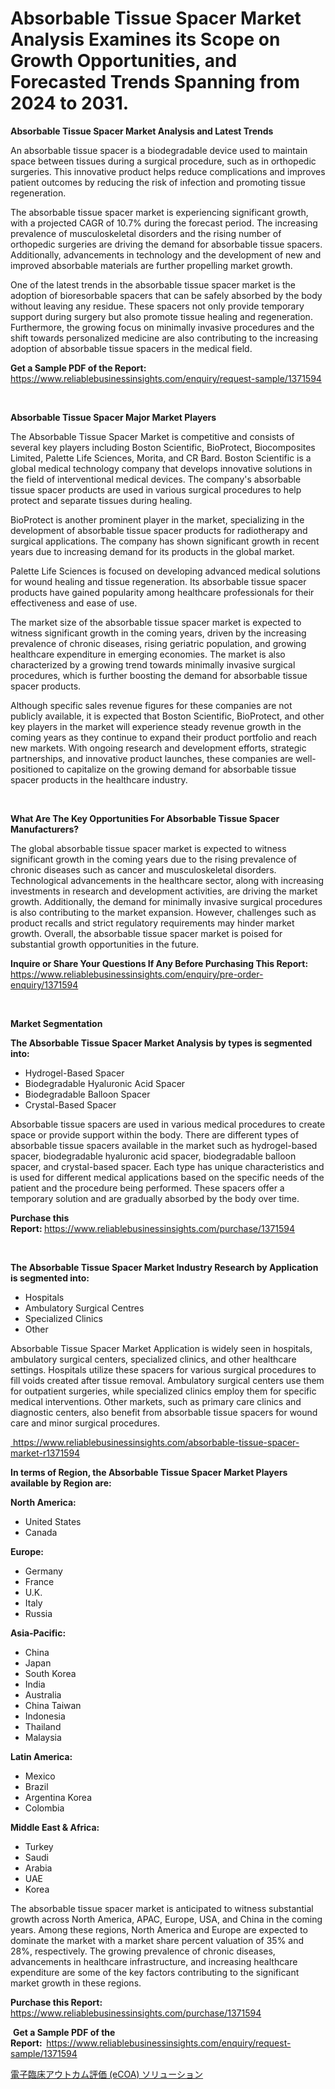 <p><h1>Absorbable Tissue Spacer Market Analysis Examines its Scope on Growth Opportunities, and Forecasted Trends Spanning from 2024 to 2031.</h1></p><p><strong>Absorbable Tissue Spacer Market Analysis and Latest Trends</strong></p>
<p><p>An absorbable tissue spacer is a biodegradable device used to maintain space between tissues during a surgical procedure, such as in orthopedic surgeries. This innovative product helps reduce complications and improves patient outcomes by reducing the risk of infection and promoting tissue regeneration.</p><p>The absorbable tissue spacer market is experiencing significant growth, with a projected CAGR of 10.7% during the forecast period. The increasing prevalence of musculoskeletal disorders and the rising number of orthopedic surgeries are driving the demand for absorbable tissue spacers. Additionally, advancements in technology and the development of new and improved absorbable materials are further propelling market growth.</p><p>One of the latest trends in the absorbable tissue spacer market is the adoption of bioresorbable spacers that can be safely absorbed by the body without leaving any residue. These spacers not only provide temporary support during surgery but also promote tissue healing and regeneration. Furthermore, the growing focus on minimally invasive procedures and the shift towards personalized medicine are also contributing to the increasing adoption of absorbable tissue spacers in the medical field.</p></p>
<p><strong>Get a Sample PDF of the Report:&nbsp;</strong> <a href="https://www.reliablebusinessinsights.com/enquiry/request-sample/1371594">https://www.reliablebusinessinsights.com/enquiry/request-sample/1371594</a></p>
<p>&nbsp;</p>
<p><strong>Absorbable Tissue Spacer Major Market Players</strong></p>
<p><p>The Absorbable Tissue Spacer Market is competitive and consists of several key players including Boston Scientific, BioProtect, Biocomposites Limited, Palette Life Sciences, Morita, and CR Bard. Boston Scientific is a global medical technology company that develops innovative solutions in the field of interventional medical devices. The company's absorbable tissue spacer products are used in various surgical procedures to help protect and separate tissues during healing.</p><p>BioProtect is another prominent player in the market, specializing in the development of absorbable tissue spacer products for radiotherapy and surgical applications. The company has shown significant growth in recent years due to increasing demand for its products in the global market.</p><p>Palette Life Sciences is focused on developing advanced medical solutions for wound healing and tissue regeneration. Its absorbable tissue spacer products have gained popularity among healthcare professionals for their effectiveness and ease of use.</p><p>The market size of the absorbable tissue spacer market is expected to witness significant growth in the coming years, driven by the increasing prevalence of chronic diseases, rising geriatric population, and growing healthcare expenditure in emerging economies. The market is also characterized by a growing trend towards minimally invasive surgical procedures, which is further boosting the demand for absorbable tissue spacer products.</p><p>Although specific sales revenue figures for these companies are not publicly available, it is expected that Boston Scientific, BioProtect, and other key players in the market will experience steady revenue growth in the coming years as they continue to expand their product portfolio and reach new markets. With ongoing research and development efforts, strategic partnerships, and innovative product launches, these companies are well-positioned to capitalize on the growing demand for absorbable tissue spacer products in the healthcare industry.</p></p>
<p>&nbsp;</p>
<p><strong>What Are The Key Opportunities For Absorbable Tissue Spacer Manufacturers?</strong></p>
<p><p>The global absorbable tissue spacer market is expected to witness significant growth in the coming years due to the rising prevalence of chronic diseases such as cancer and musculoskeletal disorders. Technological advancements in the healthcare sector, along with increasing investments in research and development activities, are driving the market growth. Additionally, the demand for minimally invasive surgical procedures is also contributing to the market expansion. However, challenges such as product recalls and strict regulatory requirements may hinder market growth. Overall, the absorbable tissue spacer market is poised for substantial growth opportunities in the future.</p></p>
<p><strong>Inquire or Share Your Questions If Any Before Purchasing This Report:</strong> <a href="https://www.reliablebusinessinsights.com/enquiry/pre-order-enquiry/1371594">https://www.reliablebusinessinsights.com/enquiry/pre-order-enquiry/1371594</a></p>
<p>&nbsp;</p>
<p><strong>Market Segmentation</strong></p>
<p><strong>The Absorbable Tissue Spacer Market Analysis by types is segmented into:</strong></p>
<p><ul><li>Hydrogel-Based Spacer</li><li>Biodegradable Hyaluronic Acid Spacer</li><li>Biodegradable Balloon Spacer</li><li>Crystal-Based Spacer</li></ul></p>
<p><p>Absorbable tissue spacers are used in various medical procedures to create space or provide support within the body. There are different types of absorbable tissue spacers available in the market such as hydrogel-based spacer, biodegradable hyaluronic acid spacer, biodegradable balloon spacer, and crystal-based spacer. Each type has unique characteristics and is used for different medical applications based on the specific needs of the patient and the procedure being performed. These spacers offer a temporary solution and are gradually absorbed by the body over time.</p></p>
<p><strong>Purchase this Report:&nbsp;</strong><a href="https://www.reliablebusinessinsights.com/purchase/1371594">https://www.reliablebusinessinsights.com/purchase/1371594</a></p>
<p>&nbsp;</p>
<p><strong>The Absorbable Tissue Spacer Market Industry Research by Application is segmented into:</strong></p>
<p><ul><li>Hospitals</li><li>Ambulatory Surgical Centres</li><li>Specialized Clinics</li><li>Other</li></ul></p>
<p><p>Absorbable Tissue Spacer Market Application is widely seen in hospitals, ambulatory surgical centers, specialized clinics, and other healthcare settings. Hospitals utilize these spacers for various surgical procedures to fill voids created after tissue removal. Ambulatory surgical centers use them for outpatient surgeries, while specialized clinics employ them for specific medical interventions. Other markets, such as primary care clinics and diagnostic centers, also benefit from absorbable tissue spacers for wound care and minor surgical procedures.</p></p>
<p><a href="https://www.reliablebusinessinsights.com/absorbable-tissue-spacer-market-r1371594">&nbsp;https://www.reliablebusinessinsights.com/absorbable-tissue-spacer-market-r1371594</a></p>
<p><strong>In terms of Region, the Absorbable Tissue Spacer Market Players available by Region are:</strong></p>
<p>
    <p> <strong> North America: </strong>
        <ul>
            <li>United States</li>
            <li>Canada</li>
        </ul>
        </p> 
    <p> <strong> Europe: </strong>
        <ul>
            <li>Germany</li>
            <li>France</li>
            <li>U.K.</li>
            <li>Italy</li>
            <li>Russia</li>
        </ul>
        </p> 
    <p> <strong> Asia-Pacific: </strong>
        <ul>
            <li>China</li>
            <li>Japan</li>
            <li>South Korea</li>
            <li>India</li>
            <li>Australia</li>
            <li>China Taiwan</li>
            <li>Indonesia</li>
            <li>Thailand</li>
            <li>Malaysia</li>
        </ul>
        </p> 
    <p> <strong> Latin America: </strong>
        <ul>
            <li>Mexico</li>
            <li>Brazil</li>
            <li>Argentina Korea</li>
            <li>Colombia</li>
        </ul>
        </p> 
    <p> <strong> Middle East & Africa: </strong>
        <ul>
            <li>Turkey</li>
            <li>Saudi</li>
            <li>Arabia</li>
            <li>UAE</li>
            <li>Korea</li>
        </ul>
    </p>
    </p>
<p><p>The absorbable tissue spacer market is anticipated to witness substantial growth across North America, APAC, Europe, USA, and China in the coming years. Among these regions, North America and Europe are expected to dominate the market with a market share percent valuation of 35% and 28%, respectively. The growing prevalence of chronic diseases, advancements in healthcare infrastructure, and increasing healthcare expenditure are some of the key factors contributing to the significant market growth in these regions.</p></p>
<p><strong>Purchase this Report: </strong><a href="https://www.reliablebusinessinsights.com/purchase/1371594">https://www.reliablebusinessinsights.com/purchase/1371594</a></p>
<p>&nbsp;<strong>Get a Sample PDF of the Report:&nbsp;&nbsp;</strong><a href="https://www.reliablebusinessinsights.com/enquiry/request-sample/1371594">https://www.reliablebusinessinsights.com/enquiry/request-sample/1371594</a></p>
<p><strong></strong></p>
<p><p><a href="https://medium.com/@aidalakin1973/%E9%9B%BB%E5%AD%90%E8%87%A8%E5%BA%8A%E3%82%A2%E3%82%A6%E3%83%88%E3%82%AB%E3%83%A0%E8%A9%95%E4%BE%A1-ecoa-%E3%82%BD%E3%83%AA%E3%83%A5%E3%83%BC%E3%82%B7%E3%83%A7%E3%83%B3%E5%B8%82%E5%A0%B4%E5%88%86%E6%9E%90-%E3%81%9D%E3%81%AEcagr-%E5%B8%82%E5%A0%B4%E3%82%BB%E3%82%B0%E3%83%A1%E3%83%B3%E3%83%86%E3%83%BC%E3%82%B7%E3%83%A7%E3%83%B3%E3%81%8A%E3%82%88%E3%81%B3%E3%82%B0%E3%83%AD%E3%83%BC%E3%83%90%E3%83%AB%E7%94%A3%E6%A5%AD%E6%A6%82%E8%A6%81-282f3c98b45b">電子臨床アウトカム評価 (eCOA) ソリューション</a></p></p>